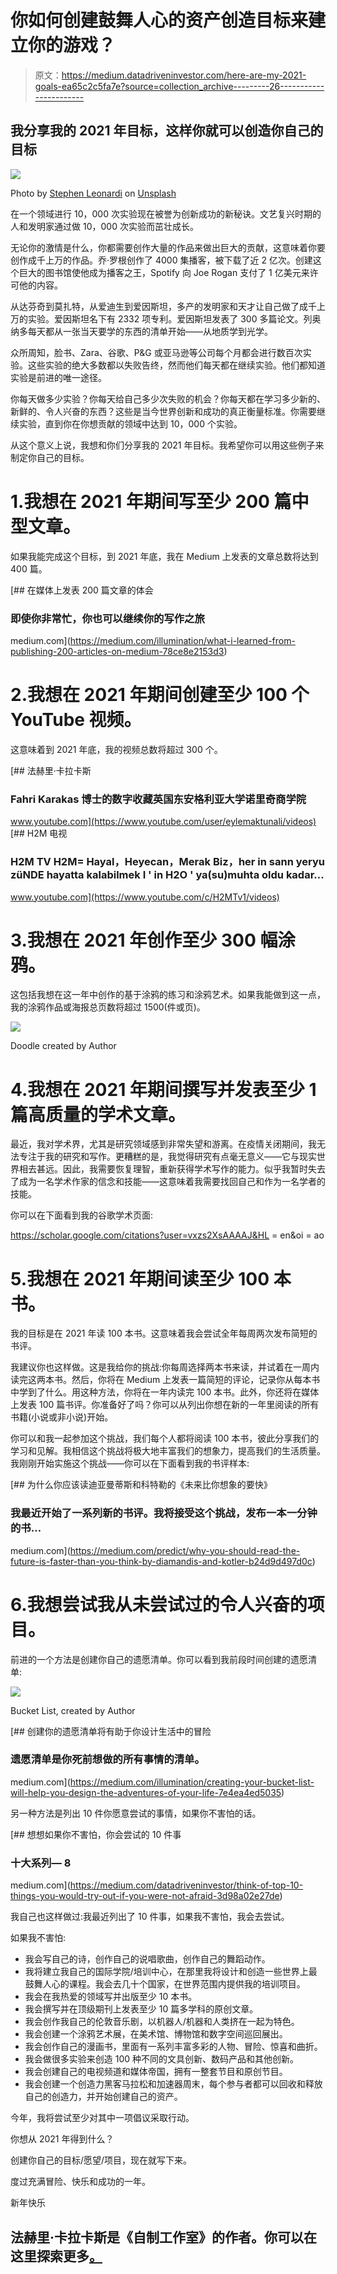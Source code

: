 # 你如何创建鼓舞人心的资产创造目标来建立你的游戏？

> 原文：<https://medium.datadriveninvestor.com/here-are-my-2021-goals-ea65c2c5fa7e?source=collection_archive---------26----------------------->

## 我分享我的 2021 年目标，这样你就可以创造你自己的目标

![](img/c881f3056f9eded0e3db7821dd0ed3a0.png)

Photo by [Stephen Leonardi](https://unsplash.com/@stephenleo1982?utm_source=medium&utm_medium=referral) on [Unsplash](https://unsplash.com?utm_source=medium&utm_medium=referral)

在一个领域进行 10，000 次实验现在被誉为创新成功的新秘诀。文艺复兴时期的人和发明家通过做 10，000 次实验而茁壮成长。

无论你的激情是什么，你都需要创作大量的作品来做出巨大的贡献，这意味着你要创作成千上万的作品。乔·罗根创作了 4000 集播客，被下载了近 2 亿次。创建这个巨大的图书馆使他成为播客之王，Spotify 向 Joe Rogan 支付了 1 亿美元来许可他的内容。

从达芬奇到莫扎特，从爱迪生到爱因斯坦，多产的发明家和天才让自己做了成千上万的实验。爱因斯坦名下有 2332 项专利。爱因斯坦发表了 300 多篇论文。列奥纳多每天都从一张当天要学的东西的清单开始——从地质学到光学。

众所周知，脸书、Zara、谷歌、P&G 或亚马逊等公司每个月都会进行数百次实验。这些实验的绝大多数都以失败告终，然而他们每天都在继续实验。他们都知道实验是前进的唯一途径。

你每天做多少实验？你每天给自己多少次失败的机会？你每天都在学习多少新的、新鲜的、令人兴奋的东西？这些是当今世界创新和成功的真正衡量标准。你需要继续实验，直到你在你想贡献的领域中达到 10，000 个实验。

从这个意义上说，我想和你们分享我的 2021 年目标。我希望你可以用这些例子来制定你自己的目标。

# 1.我想在 2021 年期间写至少 200 篇中型文章。

如果我能完成这个目标，到 2021 年底，我在 Medium 上发表的文章总数将达到 400 篇。

[](https://medium.com/illumination/what-i-learned-from-publishing-200-articles-on-medium-78ce8e2153d3) [## 在媒体上发表 200 篇文章的体会

### 即使你非常忙，你也可以继续你的写作之旅

medium.com](https://medium.com/illumination/what-i-learned-from-publishing-200-articles-on-medium-78ce8e2153d3) 

# 2.我想在 2021 年期间创建至少 100 个 YouTube 视频。

这意味着到 2021 年底，我的视频总数将超过 300 个。

[](https://www.youtube.com/user/eylemaktunali/videos) [## 法赫里·卡拉卡斯

### Fahri Karakas 博士的数字收藏英国东安格利亚大学诺里奇商学院

www.youtube.com](https://www.youtube.com/user/eylemaktunali/videos) [](https://www.youtube.com/c/H2MTv1/videos) [## H2M 电视

### H2M TV H2M= Hayal，Heyecan，Merak Biz，her in sann yeryu züNDE hayatta kalabilmek I ' in H2O ' ya(su)muhta oldu kadar…

www.youtube.com](https://www.youtube.com/c/H2MTv1/videos) 

# 3.我想在 2021 年创作至少 300 幅涂鸦。

这包括我想在这一年中创作的基于涂鸦的练习和涂鸦艺术。如果我能做到这一点，我的涂鸦作品或海报总页数将超过 1500(件或页)。

![](img/3a8f38133396628de4b9cd3845a7457d.png)

Doodle created by Author

# 4.我想在 2021 年期间撰写并发表至少 1 篇高质量的学术文章。

最近，我对学术界，尤其是研究领域感到非常失望和游离。在疫情关闭期间，我无法专注于我的研究和写作。更糟糕的是，我觉得研究有点毫无意义——它与现实世界相去甚远。因此，我需要恢复理智，重新获得学术写作的能力。似乎我暂时失去了成为一名学术作家的信念和技能——这意味着我需要找回自己和作为一名学者的技能。

你可以在下面看到我的谷歌学术页面:

https://scholar.google.com/citations?user=vxzs2XsAAAAJ&HL = en&oi = ao

# 5.我想在 2021 年期间读至少 100 本书。

我的目标是在 2021 年读 100 本书。这意味着我会尝试全年每周两次发布简短的书评。

我建议你也这样做。这是我给你的挑战:你每周选择两本书来读，并试着在一周内读完这两本书。然后，你将在 Medium 上发表一篇简短的评论，记录你从每本书中学到了什么。用这种方法，你将在一年内读完 100 本书。此外，你还将在媒体上发表 100 篇书评。你准备好了吗？你可以从列出你想在新的一年里阅读的所有书籍(小说或非小说)开始。

你可以和我一起参加这个挑战，我们每个人都将阅读 100 本书，彼此分享我们的学习和见解。我相信这个挑战将极大地丰富我们的想象力，提高我们的生活质量。我刚刚开始实施这个挑战——你可以在下面看到我的书评样本:

[](https://medium.com/predict/why-you-should-read-the-future-is-faster-than-you-think-by-diamandis-and-kotler-b24d9d497d0c) [## 为什么你应该读迪亚曼蒂斯和科特勒的《未来比你想象的要快》

### 我最近开始了一系列新的书评。我将接受这个挑战，发布一本一分钟的书…

medium.com](https://medium.com/predict/why-you-should-read-the-future-is-faster-than-you-think-by-diamandis-and-kotler-b24d9d497d0c) 

# 6.我想尝试我从未尝试过的令人兴奋的项目。

前进的一个方法是创建你自己的遗愿清单。你可以看到我前段时间创建的遗愿清单:

![](img/e214960d9f3fb925b2ce77aaa1aee69b.png)

Bucket List, created by Author

[](https://medium.com/illumination/creating-your-bucket-list-will-help-you-design-the-adventures-of-your-life-7e4ea4ed5035) [## 创建你的遗愿清单将有助于你设计生活中的冒险

### 遗愿清单是你死前想做的所有事情的清单。

medium.com](https://medium.com/illumination/creating-your-bucket-list-will-help-you-design-the-adventures-of-your-life-7e4ea4ed5035) 

另一种方法是列出 10 件你愿意尝试的事情，如果你不害怕的话。

[](https://medium.com/datadriveninvestor/think-of-top-10-things-you-would-try-out-if-you-were-not-afraid-3d98a02e27de) [## 想想如果你不害怕，你会尝试的 10 件事

### 十大系列— 8

medium.com](https://medium.com/datadriveninvestor/think-of-top-10-things-you-would-try-out-if-you-were-not-afraid-3d98a02e27de) 

我自己也这样做过:我最近列出了 10 件事，如果我不害怕，我会去尝试。

如果我不害怕:

*   我会写自己的诗，创作自己的说唱歌曲，创作自己的舞蹈动作。
*   我将建立我自己的国际学院/培训中心，在那里我将设计和创造一些世界上最鼓舞人心的课程。我会去几十个国家，在世界范围内提供我的培训项目。
*   我会在我热爱的领域写并出版至少 10 本书。
*   我会撰写并在顶级期刊上发表至少 10 篇多学科的原创文章。
*   我会创作我自己的伦敦音乐剧，以机器人/机器和人类挤在一起为特色。
*   我会创建一个涂鸦艺术展，在美术馆、博物馆和数字空间巡回展出。
*   我会创作自己的漫画书，里面有一系列丰富多彩的人物、冒险、惊喜和曲折。
*   我会做很多实验来创造 100 种不同的文具创新、数码产品和其他创新。
*   我会创建自己的电视频道和媒体帝国，拥有一整套节目和原创节目。
*   我会创建一个创造力黑客马拉松和加速器周末，每个参与者都可以回收和释放自己的创造力，并开始创建自己的资产。

今年，我将尝试至少对其中一项倡议采取行动。

你想从 2021 年得到什么？

创建你自己的目标/愿望/项目，现在就写下来。

度过充满冒险、快乐和成功的一年。

新年快乐

## 法赫里·卡拉卡斯是《自制工作室》的作者。你可以在这里探索更多[。](https://selfmakingstudio.com/)